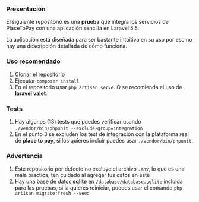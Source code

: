 ### Presentación 
El siguiente repositorio es una __prueba__ que integra los servicios de PlaceToPay con una aplicación sencilla en Laravel 5.5.

La aplicación está diseñada para ser bastante intuitiva en su uso por eso no hay una descripción detallada de cómo funciona.

### Uso recomendado
1. Clonar el repositorio 
2. Ejecutar `composer install`
2. En el repositorio usar `php artisan serve`. O se recomienda el uso de __laravel valet__.

### Tests
1. Hay algunos (13) tests que puedes verificar usando `./vendor/bin/phpunit --exclude-group=integration` 
2. En el punto 3 se excluden los test de integración con la plataforma real de __place to pay__, si los quieres incluir  puedes usar `./vendor/bin/phpunit`.

### Advertencia
1. Este repositorio por defecto no excluye el archivo `.env`, lo que es una mala practica, ten cuidado al agregar tus datos en este
2. Hay una base de datos __sqlite__ en `/database/database.sqlite` incluida para las pruebas,  si la quieres reiniciar, puedes usar el comando `php artisan migrate:fresh --seed`


